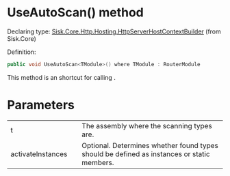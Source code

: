 <!--

Copyrights 2023 Sisk Framework - CypherPotato
Published under MIT license

!!! DO NOT EDIT THIS FILE !!!
This file was generated by a tool in the Sisk package. To edit the information in this documentation,
edit the XML documentation present in the Sisk source code.

-->


# UseAutoScan() method

Declaring type: [Sisk.Core.Http.Hosting.HttpServerHostContextBuilder](/read?q=/contents/spec/Sisk.Core.Http.Hosting.HttpServerHostContextBuilder.md) (from Sisk.Core)


Definition:

```cs
public void UseAutoScan<TModule>() where TModule : RouterModule
```

This method is an shortcut for calling <see cref="M:Sisk.Core.Routing.Router.AutoScanModules``1" />.


# Parameters

<table>
    <tbody>
<tr>
    <td width="33%">t</td>
    <td>The assembly where the scanning types are.</td>
</tr>
<tr>
    <td width="33%">activateInstances</td>
    <td>Optional. Determines whether found types should be defined as instances or static members.</td>
</tr>
    </tbody>
</table>
